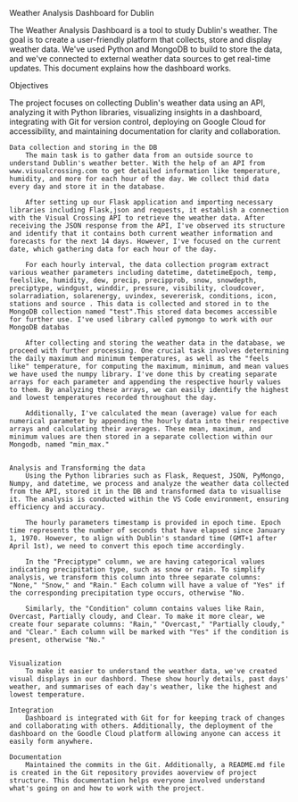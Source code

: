 
Weather Analysis Dashboard for Dublin

The Weather Analysis Dashboard is a tool to study Dublin's weather. The goal is to create a user-friendly platform that collects, store and display weather data. We've used Python and MongoDB to build to store the data, and we've connected to external weather data sources to get real-time updates. This document explains how the dashboard works.

Objectives

The project focuses on collecting Dublin's weather data using an API, analyzing it with Python libraries, visualizing insights in a dashboard, integrating with Git for version control, deploying on Google Cloud for accessibility, and maintaining documentation for clarity and collaboration.

    Data collection and storing in the DB
        The main task is to gather data from an outside source to understand Dublin's weather better. With the help of an API from www.visualcrossing.com to get detailed information like temperature, humidity, and more for each hour of the day. We collect thid data every day and store it in the database.

        After setting up our Flask application and importing necessary libraries including Flask,json and requests, it establish a connection with the Visual Crossing API to retrieve the weather data. After receiving the JSON response from the API, I've observed its structure and identify that it contains both current weather information and forecasts for the next 14 days. However, I've focused on the current date, which gathering data for each hour of the day. 

        For each hourly interval, the data collection program extract various weather parameters including datetime, datetimeEpoch, temp, feelslike, humidity, dew, precip, precipprob, snow, snowdepth, preciptype, windgust, winddir, pressure, visibility, cloudcover, solarradiation, solarenergy, uvindex, severerisk, conditions, icon, stations and source . This data is collected and stored in to the MongoDB collection named "test".This stored data becomes accessible for further use. I've used library called pymongo to work with our MongoDB databas

        After collecting and storing the weather data in the database, we proceed with further processing. One crucial task involves determining the daily maximum and minimum temperatures, as well as the "feels like" temperature, for computing the maximum, minimum, and mean values we have used the numpy library. I've done this by creating separate arrays for each parameter and appending the respective hourly values to them. By analyzing these arrays, we can easily identify the highest and lowest temperatures recorded throughout the day.

        Additionally, I've calculated the mean (average) value for each numerical parameter by appending the hourly data into their respective arrays and calculating their averages. These mean, maximum, and minimum values are then stored in a separate collection within our Mongodb, named "min_max."


    Analysis and Transforming the data
        Using the Python libraries such as Flask, Request, JSON, PyMongo, Numpy, and datetime, we process and analyze the weather data collected from the API, stored it in the DB and transformed data to visuallise it. The analysis is conducted within the VS Code environment, ensuring efficiency and accuracy.

        The hourly parameters timestamp is provided in epoch time. Epoch time represents the number of seconds that have elapsed since January 1, 1970. However, to align with Dublin's standard time (GMT+1 after April 1st), we need to convert this epoch time accordingly.

        In the "Preciptype" column, we are having categorical values indicating precipitation type, such as snow or rain. To simplify analysis, we transform this column into three separate columns: "None," "Snow," and "Rain." Each column will have a value of "Yes" if the corresponding precipitation type occurs, otherwise "No.

        Similarly, the "Condition" column contains values like Rain, Overcast, Partially cloudy, and Clear. To make it more clear, we create four separate columns: "Rain," "Overcast," "Partially cloudy," and "Clear." Each column will be marked with "Yes" if the condition is present, otherwise "No."


    Visualization
        To make it easier to understand the weather data, we've created visual displays in our dashbord. These show hourly details, past days' weather, and summarises of each day's weather, like the highest and lowest temperature.
    
    Integration
        Dashboard is integrated with Git for for keeping track of changes and collaborating with others. Additionally, the deployment of the dashboard on the Goodle Cloud platform allowing anyone can access it easily form anywhere.

    Documentation
        Maintained the commits in the Git. Additionally, a README.md file is created in the Git repository provides aoverview of project structure. This documentation helps everyone involved understand what's going on and how to work with the project.